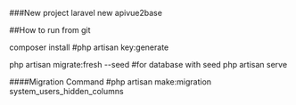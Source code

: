 ###New project
laravel new apivue2base

##How to run from git

composer install
#php artisan key:generate

php artisan migrate:fresh --seed #for database with seed
php artisan serve

####Migration Command
#php artisan make:migration system_users_hidden_columns